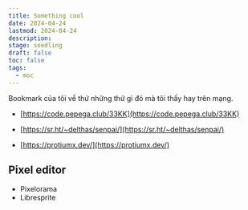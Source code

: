 ```yaml
---
title: Something cool 
date: 2024-04-24 
lastmod: 2024-04-24 
description: 
stage: seedling
draft: false 
toc: false
tags:
  - moc
---
```


Bookmark của tôi về thứ những thứ gì đó mà tôi thấy hay trên mạng.

- [https://code.pepega.club/33KK](https://code.pepega.club/33KK) 

- [https://sr.ht/~delthas/senpai/](https://sr.ht/~delthas/senpai/) 

- [https://protiumx.dev/](https://protiumx.dev/)

## Pixel editor
- Pixelorama
- Libresprite




